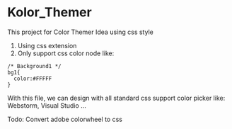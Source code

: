 # Kolor_Themer

This project for Color Themer Idea using css style
1. Using css extension
2. Only support css color node like:

```  
/* Background1 */
bg1{
  color:#FFFFF
}
```

With this file, we can design with all standard css support color picker like: Webstorm, Visual Studio ... 

Todo:
Convert adobe colorwheel to css
